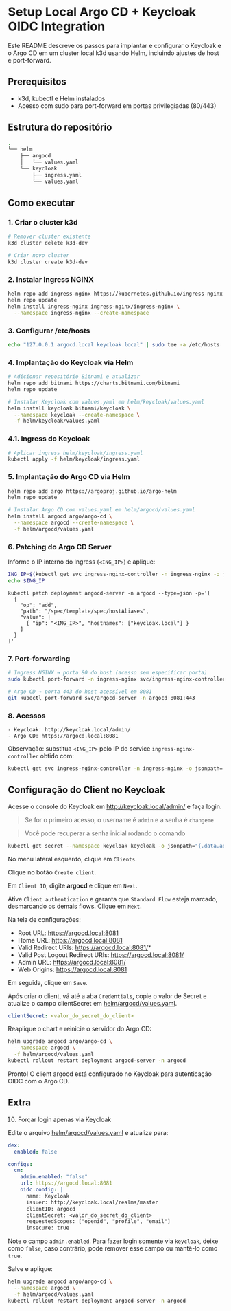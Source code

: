 # Setup Local Argo CD + Keycloak OIDC Integration

Este README descreve os passos para implantar e configurar o Keycloak e o Argo CD em um cluster local k3d usando Helm, incluindo ajustes de host e port-forward.

## Prerequisitos

- k3d, kubectl e Helm instalados
- Acesso com sudo para port-forward em portas privilegiadas (80/443)

## Estrutura do repositório

```bash
.
└── helm
    ├── argocd
    │   └── values.yaml
    └── keycloak
        ├── ingress.yaml
        └── values.yaml
```
## Como executar

### 1. Criar o cluster k3d

```bash
# Remover cluster existente
k3d cluster delete k3d-dev
```
```bash
# Criar novo cluster
k3d cluster create k3d-dev
```
### 2. Instalar Ingress NGINX

```bash
helm repo add ingress-nginx https://kubernetes.github.io/ingress-nginx
helm repo update
helm install ingress-nginx ingress-nginx/ingress-nginx \
  --namespace ingress-nginx --create-namespace
```

### 3. Configurar /etc/hosts

```bash
echo "127.0.0.1 argocd.local keycloak.local" | sudo tee -a /etc/hosts
```

### 4. Implantação do Keycloak via Helm

```bash
# Adicionar repositório Bitnami e atualizar
helm repo add bitnami https://charts.bitnami.com/bitnami
helm repo update
```
```bash
# Instalar Keycloak com values.yaml em helm/keycloak/values.yaml
helm install keycloak bitnami/keycloak \
  --namespace keycloak --create-namespace \
  -f helm/keycloak/values.yaml
```

### 4.1. Ingress do Keycloak

```bash
# Aplicar ingress helm/keycloak/ingress.yaml
kubectl apply -f helm/keycloak/ingress.yaml
```

### 5. Implantação do Argo CD via Helm

```bash
helm repo add argo https://argoproj.github.io/argo-helm
helm repo update
```

```bash
# Instalar Argo CD com values.yaml em helm/argocd/values.yaml
helm install argocd argo/argo-cd \
  --namespace argocd --create-namespace \
  -f helm/argocd/values.yaml
```

### 6. Patching do Argo CD Server

Informe o IP interno do Ingress (`<ING_IP>`) e aplique:

```bash
ING_IP=$(kubectl get svc ingress-nginx-controller -n ingress-nginx -o jsonpath='{.spec.clusterIP}')
echo $ING_IP
```

```
kubectl patch deployment argocd-server -n argocd --type=json -p='[
  {
    "op": "add",
    "path": "/spec/template/spec/hostAliases",
    "value": [
      { "ip": "<ING_IP>", "hostnames": ["keycloak.local"] }
    ]
  }
]'
```
### 7. Port-forwarding

```bash
# Ingress NGINX → porta 80 do host (acesso sem especificar porta)
sudo kubectl port-forward -n ingress-nginx svc/ingress-nginx-controller 80:80
```
```bash
# Argo CD → porta 443 do host acessível em 8081
git kubectl port-forward svc/argocd-server -n argocd 8081:443
```

### 8. Acessos
	- Keycloak: http://keycloak.local/admin/
	- Argo CD: https://argocd.local:8081

Observação: substitua `<ING_IP>` pelo IP do service `ingress-nginx-controller` obtido com:

```bash
kubectl get svc ingress-nginx-controller -n ingress-nginx -o jsonpath='{.spec.clusterIP}'
```

## Configuração do Client no Keycloak

Acesse o console do Keycloak em http://keycloak.local/admin/ e faça login.

> Se for o primeiro acesso, o username é `admin` e a senha é `changeme`

> Você pode recuperar a senha inicial rodando o comando

```bash
kubectl get secret --namespace keycloak keycloak -o jsonpath="{.data.admin-password}" | base64 -d; echo
```

No menu lateral esquerdo, clique em `Clients`.

Clique no botão `Create client`.

Em `Client ID`, digite **argocd** e clique em `Next`.

Ative `Client authentication` e garanta que `Standard Flow` esteja marcado, desmarcando os demais flows. Clique em `Next`.

Na tela de configurações:

- Root URL: https://argocd.local:8081
- Home URL: https://argocd.local:8081
- Valid Redirect URIs: https://argocd.local:8081/*
- Valid Post Logout Redirect URIs: https://argocd.local:8081/
- Admin URL: https://argocd.local:8081/
- Web Origins: https://argocd.local:8081

Em seguida, clique em `Save`.

Após criar o client, vá até a aba `Credentials`, copie o valor de Secret e atualize o campo clientSecret em [helm/argocd/values.yaml](helm/argocd/values.yaml).

```yaml
clientSecret: <valor_do_secret_do_client>
```

Reaplique o chart e reinicie o servidor do Argo CD:

```bash
helm upgrade argocd argo/argo-cd \
  --namespace argocd \
  -f helm/argocd/values.yaml
kubectl rollout restart deployment argocd-server -n argocd
```
Pronto! O client argocd está configurado no Keycloak para autenticação OIDC com o Argo CD.


## Extra

10. Forçar login apenas via Keycloak

Edite o arquivo [helm/argocd/values.yaml](helm/argocd/values.yaml) e atualize para:

```yaml
dex:
  enabled: false

configs:
  cm:
    admin.enabled: "false"
    url: https://argocd.local:8081
    oidc.config: |
      name: Keycloak
      issuer: http://keycloak.local/realms/master
      clientID: argocd
      clientSecret: <valor_do_secret_do_client>
      requestedScopes: ["openid", "profile", "email"]
      insecure: true
```

Note o campo `admin.enabled`. Para fazer login somente via `keycloak`, deixe como `false`, caso contrário, pode remover esse campo ou mantê-lo como `true`.

Salve e aplique:

```bash
helm upgrade argocd argo/argo-cd \
  --namespace argocd \
  -f helm/argocd/values.yaml
kubectl rollout restart deployment argocd-server -n argocd
```
